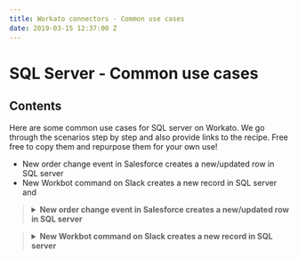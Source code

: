 ```yaml
---
title: Workato connectors - Common use cases
date: 2019-03-15 12:37:00 Z
---
```


# SQL Server - Common use cases

## Contents
Here are some common use cases for SQL server on Workato. We go through the scenarios step by step and also provide links to the recipe. Free free to copy them and repurpose them for your own use!
* New order change event in Salesforce creates a new/updated row in SQL server
* New Workbot command on Slack creates a new record in SQL server and


> <details><summary><b>New order change event in Salesforce creates a new/updated row in SQL server</b></summary>
> Company ABC uses Salesforce as their CRM tool. They also have a SQL server which stores records of customer_orders in their `SHIPPER_ORDERS` table.
> To ensure that their records of customer_orders are up to date in their SQL servers, a recipe is needed to insert or update Salesforce account details into their <code>Accounts</code> table in SQL server
> There cannot be no duplicate records in their `SHIPPER_ORDERS` table in SQL server so checks must be done to either update an existing order or create a new one.
>
> ### SQL Server Actions used
> * `Select rows`
> * `Upsert row`
>
> 1. A Salesforce trigger is used that triggers everytime a `Order change event` is made in Salesforce. This information is passed into a select query that checks if the account already exists in the `SHIPPER_ORDERS` table based on the `accountID` and that the last updated time was earlier than the time the order was changed.
> 
> ![select-action-search-2-columns](/assets/images/mssql/select-action-search-2-columns.png) 
> *Searching for order record that matches the Order ID and was last updated earlier than the recent order change event*
> 
> 2. Using this action, we can search for that specific Order as well as check that we are updating it with the latest information possible
> 3. If no record is found, we know that the Order change event that we just received contains the most up-to-date details. 
> 
> ![conditional-steps-upsert](/assets/images/mssql/use-case-select-upsert.png)
> *Recipe overview - Search for table to see if record needs to be updated. If yes, then upsert record*
>
> 4. Retrieve contact details using Workato's Salesforce connector. We need all order details just in case a new order has to be made
> 5. Use an upsert action to insert this records in the `SHIPPER_ORDERS` table.
>  
>  ### [Recipe link](https://www.workato.com/recipes/912228-sql-server-new-case-in-salesforce-triggers-a-new-row-in-sql-server#recipe)
> </details>

> <details><summary><b>New Workbot command on Slack creates a new record in SQL server</b></summary>
> Company Foo uses their SQL server database to keep track of bug tickets found in their company website. Their team uses slack to communicate and leverages on Workato's bot - Workbot - to make inserting tickets into their database easier. At its most basic, each ticket is required to have ticket names and descriptions.
>
> ### SQL Server Actions used
> * `Insert rows`
>
> 1. A [Workbot trigger](/workbot/workbot.md) is used that triggers everytime the `/createTicket` command is sent in slack to Workbot. The user also provides input such as the ticket name and ticket description. 
> 
> ![use-case-workbot-cmd](/assets/images/mssql/use-case-workbot-cmd.png)   
> *Command in slack using workbot*
> 
> 
> 2. The following insert row action in Workato inserts the ticket name and description into SQL server.
> 
> ![use-case-workbot-insert-row](/assets/images/mssql/use-case-workbot-insert-row.png) 
> *Inserting row in tickets table in SQL server*
> 
> 3. A command is returned to confirm that ticket has been added
>
> ### [Recipe link](https://www.workato.com/recipes/912741-new-command-to-slack-workbot-will-insert-row-in-a-table-in-sql-server?st=5ab789#recipe)
>
> </details>
